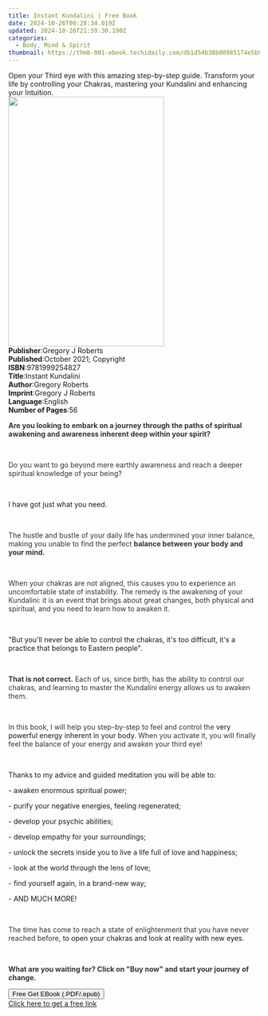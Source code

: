 ```yaml
---
title: Instant Kundalini | Free Book
date: 2024-10-26T00:28:34.019Z
updated: 2024-10-26T21:59:30.190Z
categories:
  - Body, Mind & Spirit
thumbnail: https://thmb-001-ebook.techidaily.com/db1d54b38b00985174e5b8fa74c6270996648114059c0029361629997a37370b.jpg
---
```

<main id="book-container">
  <div class="flex flex-col">
    <div class="book-brief flex-1 py-6 px-4 sm:p-6 md:py-10 md:px-8">
      <!-- brief-->
      <div class="book-brief-main">
        Open your Third eye with this amazing step-by-step guide. Transform your
        life by controlling your Chakras, mastering your Kundalini and enhancing
        your Intuition.
      </div>
    </div>
    <div
      class="book-meta-info flex-1 grid gap-4 col-start-1 col-end-3 row-start-1 sm:mb-6 sm:grid-cols-4 lg:gap-6 lg:col-start-2 lg:row-end-6 lg:row-span-6 lg:mb-0"
    >
      <div
        class="book-meta-info-left place-content-center mt-4 p-4 text-sm leading-6 col-start-2 col-span-2 dark:text-slate-400"
      >
        <img
          class="w-full h-500 object-cover rounded-lg sm:h-255 sm:col-span-2 lg:col-span-full"
          src="https://img-001-ebook.techidaily.com/f778b63dda7554aaf2fa474ed2c379372da272747d6786c93c86829ed03456e3.jpg"
          alt=""
          width="312"
          height="500"
        />
      </div>
      <div
        class="book-meta-info-right mt-2 col-start-1 row-start-2 col-span-3 self-center"
      >
        <!-- meta data  -->
        <div class="flex flex-col px-4 md:px-8">
          <div class="flex-1">
            <strong>Publisher</strong>:<span class="px-2"
              >Gregory J Roberts</span
            >
          </div>
          <div class="flex-1">
            <strong>Published</strong>:<span class="px-2"
              >October 2021; Copyright</span
            >
          </div>
          <div class="flex-1">
            <strong>ISBN</strong>:<span class="px-2">9781999254827</span>
          </div>
          <div class="flex-1">
            <strong>Title</strong>:<span class="px-2">Instant Kundalini</span>
          </div>
          <div class="flex-1">
            <strong>Author</strong>:<span class="px-2">Gregory Roberts</span>
          </div>
          <div class="flex-1">
            <strong>Imprint</strong>:<span class="px-2">Gregory J Roberts</span>
          </div>
          <div class="flex-1">
            <strong>Language</strong>:<span class="px-2">English</span>
          </div>
          <div class="flex-1">
            <strong>Number of Pages</strong>:<span class="px-2">56</span>
          </div>
        </div>
      </div>
    </div>
    <div class="book-description flex-1 py-6 px-4 sm:p-6 md:py-10 md:px-8">
      <div class="book-description-main">
        <div accordion-content="" id="description">
          <p>
            <strong style="color: rgb(51, 51, 51)"
              >Are you looking to embark on a journey through the paths of
              spiritual awakening and awareness inherent deep within your
              spirit?</strong
            >
          </p>
          <p><br /></p>
          <p>
            <span style="color: rgb(51, 51, 51)"
              >Do you want to go beyond mere earthly awareness and reach a
              deeper spiritual knowledge of your being?</span
            >
          </p>
          <p><br /></p>
          <p>I have got just what you need.</p>
          <p><br /></p>
          <p>
            <span style="color: rgb(51, 51, 51)"
              >The hustle and bustle of your daily life has undermined your
              inner balance, making you unable to find the perfect&nbsp;</span
            ><strong style="color: rgb(51, 51, 51)"
              >balance between your body and your mind.</strong
            >
          </p>
          <p><br /></p>
          <p>
            <span style="color: rgb(51, 51, 51)"
              >When your chakras are not aligned, this causes you to experience
              an uncomfortable state of instability. The remedy is the awakening
              of your Kundalini: it is an event that brings about great changes,
              both physical and spiritual, and you need to learn how to awaken
              it.</span
            >
          </p>
          <p><br /></p>
          <p>
            "But you'll never be able to control the chakras, it's too
            difficult, it's a practice that belongs to Eastern people".
          </p>
          <p><br /></p>
          <p>
            <strong style="color: rgb(51, 51, 51)">That is not correct.</strong
            ><span style="color: rgb(51, 51, 51)"
              >&nbsp;Each of us, since birth, has the ability to control our
              chakras, and learning to master the Kundalini energy allows us to
              awaken them.</span
            >
          </p>
          <p><br /></p>
          <p>
            <span style="color: rgb(51, 51, 51)"
              >In this book, I will help you step-by-step to feel and control
              the</span
            >&nbsp;very powerful energy inherent in your body<span
              style="color: rgb(51, 51, 51)"
              >. When you activate it, you will finally feel the balance of your
              energy and awaken your third eye!</span
            >
          </p>
          <p><br /></p>
          <p>Thanks to my advice and guided meditation you will be able to:</p>
          <p>- awaken enormous spiritual power;</p>
          <p>- purify your negative energies, feeling regenerated;</p>
          <p>- develop your psychic abilities;</p>
          <p>- develop empathy for your surroundings;</p>
          <p>
            - unlock the secrets inside you to live a life full of love and
            happiness;
          </p>
          <p>
            -<span style="color: rgb(51, 51, 51)">&nbsp;</span>look at the world
            through the lens of love;
          </p>
          <p>- find yourself again, in a brand-new way;</p>
          <p>- AND MUCH MORE!</p>
          <p><br /></p>
          <p>
            <span style="color: rgb(51, 51, 51)"
              >The time has come to reach a state of enlightenment that you have
              never reached before,&nbsp;</span
            >to open your chakras and look at reality with new eyes.
          </p>
          <p><br /></p>
          <p>
            <strong style="color: rgb(51, 51, 51)"
              >What are you waiting for? Click on "Buy now" and start your
              journey of change.</strong
            >
          </p>
        </div>
        <div class="accordion-fader"></div>
      </div>
    </div>
    <div class="book-excerpts flex-1 py-6 px-4 sm:p-6 md:py-10 md:px-8"></div>
    <div
      class="book-about-author flex-1 py-6 px-4 sm:p-6 md:py-10 md:px-8"
    ></div>
    <div class="book-free-get flex-1 py-6 px-4 sm:p-6 md:py-10 md:px-8">
      <button
        id="btn-free-get"
        class="bg-blue-500 hover:bg-blue-700 text-white font-bold py-2 px-4 rounded"
      >
        Free Get EBook (.PDF/.epub)
      </button>
      <div id="countdown-display" class="px-2 text-lg mt-2"></div>
      <a
        id="free-link"
        class="hidden bg-blue-500 hover:bg-blue-700 text-white font-bold py-2 px-4 rounded"
        href="https://www.ebooks.com/en-us/book/210355695/instant-kundalini/gregory-roberts/"
        target="_blank"
        >Click here to get a free link</a
      >
    </div>
    <script>
      let countdownTime = 0;
      let countdownInterval = null;
      document
        .getElementById('btn-free-get')
        .addEventListener('click', startCountdown);
      function startCountdown() {
        countdownTime = new Date().getTime() + 60000 * 3;
        countdownInterval = setInterval(updateCountdown, 1000);
        document.getElementById('btn-free-get').disabled = true;
        document
          .getElementById('btn-free-get')
          .classList.add('bg-gray-500', 'cursor-not-allowed');
      }
      function updateCountdown() {
        let currentTime = new Date().getTime();
        let timeLeft = countdownTime - currentTime;
        let secondsLeft = Math.floor(timeLeft / 1000);
        document.getElementById('countdown-display').innerHTML =
          `Remaining time: ${secondsLeft} seconds.`;
        if (secondsLeft <= 0) {
          clearInterval(countdownInterval);
          document.getElementById('btn-free-get').classList.add('hidden');
          document.getElementById('free-link').classList.remove('hidden');
          document.getElementById('countdown-display').innerHTML = '';
        }
      }
    </script>
  </div>
</main>

<ins class="adsbygoogle"
      style="display:block"
      data-ad-client="ca-pub-7571918770474297"
      data-ad-slot="8358498916"
      data-ad-format="auto"
      data-full-width-responsive="true"></ins>
    